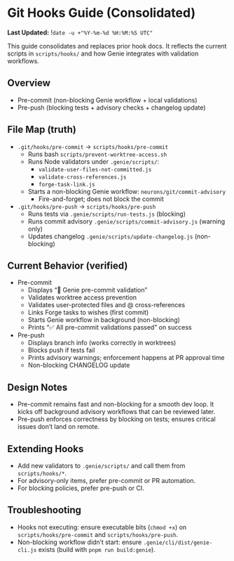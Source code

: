 # Git Hooks Guide (Consolidated)
**Last Updated:** !`date -u +"%Y-%m-%d %H:%M:%S UTC"`

This guide consolidates and replaces prior hook docs. It reflects the current scripts in `scripts/hooks/` and how Genie integrates with validation workflows.

## Overview
- Pre-commit (non-blocking Genie workflow + local validations)
- Pre-push (blocking tests + advisory checks + changelog update)

## File Map (truth)
- `.git/hooks/pre-commit` → `scripts/hooks/pre-commit`
  - Runs bash `scripts/prevent-worktree-access.sh`
  - Runs Node validators under `.genie/scripts/`:
    - `validate-user-files-not-committed.js`
    - `validate-cross-references.js`
    - `forge-task-link.js`
  - Starts a non-blocking Genie workflow: `neurons/git/commit-advisory`
    - Fire-and-forget; does not block the commit
- `.git/hooks/pre-push` → `scripts/hooks/pre-push`
  - Runs tests via `.genie/scripts/run-tests.js` (blocking)
  - Runs commit advisory `.genie/scripts/commit-advisory.js` (warning only)
  - Updates changelog `.genie/scripts/update-changelog.js` (non-blocking)

## Current Behavior (verified)
- Pre-commit
  - Displays “🧞 Genie pre-commit validation”
  - Validates worktree access prevention
  - Validates user-protected files and @ cross-references
  - Links Forge tasks to wishes (first commit)
  - Starts Genie workflow in background (non-blocking)
  - Prints “✅ All pre-commit validations passed” on success
- Pre-push
  - Displays branch info (works correctly in worktrees)
  - Blocks push if tests fail
  - Prints advisory warnings; enforcement happens at PR approval time
  - Non-blocking CHANGELOG update

## Design Notes
- Pre-commit remains fast and non-blocking for a smooth dev loop. It kicks off background advisory workflows that can be reviewed later.
- Pre-push enforces correctness by blocking on tests; ensures critical issues don’t land on remote.

## Extending Hooks
- Add new validators to `.genie/scripts/` and call them from `scripts/hooks/*`.
- For advisory-only items, prefer pre-commit or PR automation.
- For blocking policies, prefer pre-push or CI.

## Troubleshooting
- Hooks not executing: ensure executable bits (`chmod +x`) on `scripts/hooks/pre-commit` and `scripts/hooks/pre-push`.
- Non-blocking workflow didn’t start: ensure `.genie/cli/dist/genie-cli.js` exists (build with `pnpm run build:genie`).

